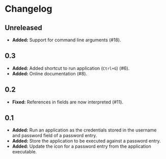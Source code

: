 # Changelog #

## Unreleased ##

* **Added:** Support for command line arguments (#18).

## 0.3 ##

* **Added:** Added shortcut to run application (`Ctrl+G`) (#6).
* **Added:** Online documentation (#8).

## 0.2 ##

* **Fixed:** References in fields are now interpreted (#11).

## 0.1 ##

* **Added:** Run an application as the credentials stored in the username and password field of a password entry.
* **Added:** Store the application to be executed against a password entry.
* **Added:** Update the icon for a password entry from the application executable.
